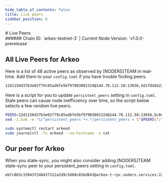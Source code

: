 ```yaml
---
hide_table_of_contents: false
title: Live peers
sidebar_position: 6
---
```


<div class="h1-with-icon icon-arkeo">
# Live Peers
</div>
###### Chain ID: `arkeo-testnet-3` | Current Node Version: `v1.0.0-prerelease`

## All Live Peers for Arkeo
Here is a list of 48 active peers as observed by [NODERS]TEAM in real-time. Add them to your `config.toml` if you have trouble finding peers.

```bash
12d1156d37b3e02f79c85ad6fe5bf97903001324@144.76.112.58:13656,5d1fddda223d2a5a215a403f7d581b72e2839f06@152.53.125.167:25656,efc5593c0a39c14365fa8a1d6fa9366047ac21d7@62.169.17.140:55656,1b920199be5b1d8f7e9fd8118f41c71b5dd4cf0a@195.3.223.78:55656,5a96cb060b9f2b951741e87faa4abc340c43b80a@65.109.92.163:4020,81bf9e7272961510e36213466e2f1df565a92e72@89.58.13.159:28656,2cab519022ff8f791b70be7310efefb0fce52f63@2001:26656,d042526ceabfee753971c954287fc3cc1534c327@161.97.121.198:26656,294948409ba34f3cddec95b63fc0e58eaef3bf7f@65.108.232.168:48656,8c2d799bcc4fbf44ef34bbd2631db5c3f4619e41@213.239.207.175:60656,6610af0d76fda15346ac89a60161971931e5c7f8@94.130.164.82:22856,893a44b8501faa22fbe2f4d61c6586f231bd1638@65.109.28.177:33656,2c09e0c11d99eb189b5134dd85f035959acbdd26@158.220.108.120:14056,709ae59c5e9098aeacf333e1ccbaf2827e07fd8d@65.109.23.114:22856,1c232d83ec44fc51da622c324903a5b1c32f31c7@130.255.170.126:46656,ba5e69bf31c601e91be3b876b3db29eb406cbfd9@2a01:42656,60a1b4f4fe0fc0dbd84e65999c24d56ec3f7d172@2a01:24656,bf8b66267e3e1e7ac89c391658522e0a4f0dc161@5.161.70.240:14056,4b86b88dc68371d733d91ca411dfe4fa03ccbd00@158.220.108.184:14056,b40de58ac548aeb41e37b39b0db4f339b303cd7f@88.99.137.138:21656,91275d44f34cc826d7b3fda52e00ce3c5bbead99@5.83.152.172:26656,45fd8c1219d19e941ec5bccab05b3b5f07a60b27@65.109.32.148:26136,fd1f96034775faa95ce716dc419a548e65a5ae56@65.108.206.118:36656,69f41cf2f8bc7a77f7861b23d4f45f8c9e6c2796@85.10.201.125:60856,283d91286d464a84081cd947bc8b2adc82503963@158.220.108.166:14056,42f150b90e872064cb9aaf9ce34f6fe1adf11b6b@89.58.19.231:26756,1c88bcab0f6e4b3cdfa5f9c720209bed34ad6466@2a01:11656,0dc756d145cf5cff5668c36c98cc1667351198ba@2a01:22856,9303492b25e253f1ae2b145c91c23893d7e74029@94.136.189.74:26656,4275998a16f8f84a796b31ed285a7109eb54baa6@65.109.84.33:22856,d579b42752617069d97c26722c0b44e3ec011e8a@65.109.92.241:10356,5136d217f34aeda8b020f8a7fbfe9cf0fb041194@94.76.223.124:26656,e3cc067e9d837d2a84ef171cdce1d6a83818d51f@15.204.96.26:36656,331bc7f589281feb335725964e979ea31841a807@213.239.194.132:15756,2e16695859392ac1be24b3225fc270875a78d6e8@2a01:26656,4b7bf858df7d9db3ab33ae0fa0bf2c0e28384892@81.0.247.163:15756,f59f0cc9c7eeb3009bfcfd6bcb981f54d6ac2a25@202.61.201.53:26756,cc2d620edfb26ff51f2a8c5c660ac50518d2f565@149.50.116.91:55656,47cf665905f8b444d080ea1b2ae98e89a28e4bbf@135.181.59.175:55656,875ab84707649db31d7c39977fba355b22ec835f@185.16.39.125:28656,9acdc6977fe1f8fdaacc46bcc13a72371f24b437@65.108.71.92:55926,0909dbada3305d135e4b86775a7c39b5578e5978@65.108.111.236:55926,17579e6ebb4cd2702f8e73c2f6591c63aabeaf26@135.125.97.162:22856,bc8e66ad56581343fe6cab27ae989d330f46f3f7@37.27.52.25:36656,86a22aef01672e8f255bb06c945b44b2484097cf@2a01:14056,4daa32def4f99706f5e621250096be65af1ccdf3@2a01:22856,1f8aa83298752a5a1aa714e78a1674b516e8bd8b@217.182.23.122:51256,57b1807f4f64c6ce75c44dbc330fd7f990e2d73a@154.26.159.159:26656
```

Here is a script for you to update `persistent_peers` setting in `config.toml`. Stale peers can cause node inefficiency over time, so the script below selects a few random live peers.

```bash
PEERS=12d1156d37b3e02f79c85ad6fe5bf97903001324@144.76.112.58:13656,bc8e66ad56581343fe6cab27ae989d330f46f3f7@37.27.52.25:36656,1c232d83ec44fc51da622c324903a5b1c32f31c7@130.255.170.126:46656,2cab519022ff8f791b70be7310efefb0fce52f63@2001:26656,17579e6ebb4cd2702f8e73c2f6591c63aabeaf26@135.125.97.162:22856
sed -i.bak -e "s/^persistent_peers *=.*/persistent_peers = \"$PEERS\"/" ~/.arkeo/config/config.toml

sudo systemctl restart arkeod
sudo journalctl -fu arkeod --no-hostname -o cat
```

## Our peer for Arkeo
When you state-sync, you might also consider adding [NODERS]TEAM state-sync peer to your persistent_peers setting in `config.toml`.

```bash
ebfc883c33943f248437312a2d9c5d88c81bd843@arkeo-t-rpc.noders.services:22856
```